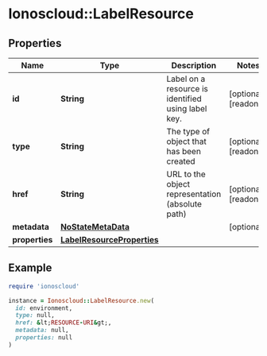 # Ionoscloud::LabelResource

## Properties

| Name | Type | Description | Notes |
| ---- | ---- | ----------- | ----- |
| **id** | **String** | Label on a resource is identified using label key. | [optional][readonly] |
| **type** | **String** | The type of object that has been created | [optional][readonly] |
| **href** | **String** | URL to the object representation (absolute path) | [optional][readonly] |
| **metadata** | [**NoStateMetaData**](NoStateMetaData.md) |  | [optional] |
| **properties** | [**LabelResourceProperties**](LabelResourceProperties.md) |  |  |

## Example

```ruby
require 'ionoscloud'

instance = Ionoscloud::LabelResource.new(
  id: environment,
  type: null,
  href: &lt;RESOURCE-URI&gt;,
  metadata: null,
  properties: null
)
```

